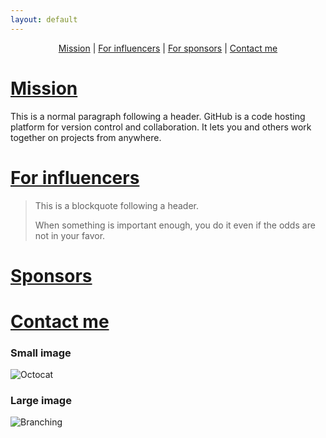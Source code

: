 ```yaml
---
layout: default
---
```

<p align="center">
  <a href="#mission">Mission</a> |
  <a href="#influencers">For influencers</a> |
  <a href="#sponsors">For sponsors</a> |
  <a href="#contact">Contact me</a>
</p>


# [Mission](#mission)

This is a normal paragraph following a header. GitHub is a code hosting platform for version control and collaboration. It lets you and others work together on projects from anywhere.

# [For influencers](#influencers)

> This is a blockquote following a header.
>
> When something is important enough, you do it even if the odds are not in your favor.

# [Sponsors](#sponsors)


# [Contact me](#contact)



### Small image

![Octocat](https://assets-cdn.github.com/images/icons/emoji/octocat.png)

### Large image

![Branching](https://guides.github.com/activities/hello-world/branching.png)


